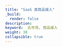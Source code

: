 ```yaml
---
title: "SaaS 类商品接入"
_build:
  render: false
description: 
keyword:  云市场, 商品接入
weight: 30
collapsible: true
---
```


